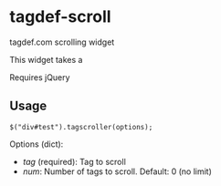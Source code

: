 tagdef-scroll
=============

tagdef.com scrolling widget

This widget takes a  

Requires jQuery

Usage
------------
   
    $("div#test").tagscroller(options);


Options (dict):
 *    *tag* (required): Tag to scroll
 *    *num*: Number of tags to scroll. Default: 0 (no limit)



